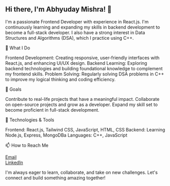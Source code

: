 ## Hi there, I'm Abhyuday Mishra! 👋

I'm a passionate Frontend Developer with experience in React.js. I'm continuously learning and expanding my skills in backend development to become a full-stack developer. I also have a strong interest in Data Structures and Algorithms (DSA), which I practice using C++.

🚀 What I Do

Frontend Development: Creating responsive, user-friendly interfaces with React.js, and enhancing UI/UX design.
Backend Learning: Exploring backend technologies and building foundational knowledge to complement my frontend skills.
Problem Solving: Regularly solving DSA problems in C++ to improve my logical thinking and coding efficiency.

🌟 Goals

Contribute to real-life projects that have a meaningful impact.
Collaborate on open-source projects and grow as a developer.
Expand my skill set to become proficient in full-stack development.

🔧 Technologies & Tools

Frontend: React.js, Tailwind CSS, JavaScript, HTML, CSS
Backend: Learning Node.js, Express, MongoDBa
Languages: C++, JavaScript


📫 How to Reach Me

[Email](abhyu.mishra04@gmail.com) <br>
[LinkedIn](https://www.linkedin.com/in/abhyuday-mishra-016a74246/)

I'm always eager to learn, collaborate, and take on new challenges. Let's connect and build something amazing together!
